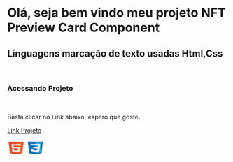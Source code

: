<h1>Olá, seja bem vindo meu projeto NFT Preview Card Component</h1>
<h2>Linguagens marcação de texto usadas Html,Css</h2><br>
<h3>Acessando Projeto</h3><br>
<p>Basta clicar no Link  abaixo, espero que goste.</p>
<a href="https://maxemiliano1.github.io/nft-preview-card/" target="_blank">Link Projeto</a>

<div style="display: inline_block"><br>
    <img align="center" alt="Max-HTML" height="30" width="40"
        src="https://raw.githubusercontent.com/devicons/devicon/master/icons/html5/html5-original.svg">
    <img align="center" alt="Max-CSS" height="30" width="40"
        src="https://raw.githubusercontent.com/devicons/devicon/master/icons/css3/css3-original.svg">
</div>